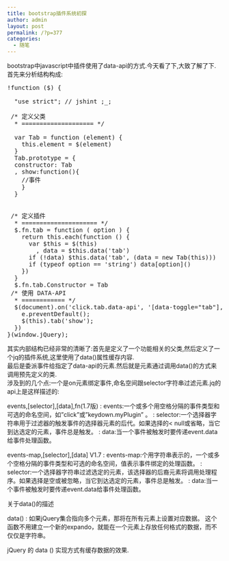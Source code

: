 ```yaml
---
title: bootstrap插件系统初探
author: admin
layout: post
permalink: /?p=377
categories:
  - 随笔
---
```

bootstrap中javascript中插件使用了data-api的方式.今天看了下,大致了解了下.  
首先来分析结构构成:

<pre>!function ($) {

  "use strict"; // jshint ;_;

 /* 定义父类
  * ==================== */

  var Tab = function (element) {
    this.element = $(element)
  }
  Tab.prototype = {
  constructor: Tab
  , show:function(){
  	//事件
  	}
  }


 /* 定义插件
  * ===================== */
  $.fn.tab = function ( option ) {
    return this.each(function () {
      var $this = $(this)
        , data = $this.data('tab')
      if (!data) $this.data('tab', (data = new Tab(this)))
      if (typeof option == 'string') data[option]()
    })
  }
  $.fn.tab.Constructor = Tab
 /* 使用 DATA-API
  * ============ */
  $(document).on('click.tab.data-api', '[data-toggle="tab"], [data-toggle="pill"]', function (e) {
    e.preventDefault();
    $(this).tab('show');
  })
}(window.jQuery);
</pre>

其实内部结构已经非常的清晰了:首先是定义了一个功能相关的父类,然后定义了一个jq的插件系统,这里使用了data()属性缓存内容.  
最后是委派事件给指定了data-api的元素.然后就是元素通过调用data()的方式来调用预先定义的类.  
涉及到的几个点:一个是on元素绑定事件,命名空间跟selector字符串过滤元素.jq的api上是这样描述的:

events,[selector],[data],fn(1.7版)
:   events:一个或多个用空格分隔的事件类型和可选的命名空间，如&#8221;click&#8221;或&#8221;keydown.myPlugin&#8221; 。 
:   selector:一个选择器字符串用于过滤器的触发事件的选择器元素的后代。如果选择的< null或省略，当它到达选定的元素，事件总是触发。 
:   data:当一个事件被触发时要传递event.data给事件处理函数。

events-map,[selector],[data] V1.7 
:   events-map:个用字符串表示的，一个或多个空格分隔的事件类型和可选的命名空间，值表示事件绑定的处理函数。
:   selector:一个选择器字符串过滤选定的元素，该选择器的后裔元素将调用处理程序。如果选择是空或被忽略，当它到达选定的元素，事件总是触发。
:   data:当一个事件被触发时要传递event.data给事件处理函数。

关于data()的描述

data()
:   如果jQuery集合指向多个元素，那将在所有元素上设置对应数据。 这个函数不用建立一个新的expando，就能在一个元素上存放任何格式的数据，而不仅仅是字符串。 

jQuery 的 data () 实现方式有缓存数据的效果.